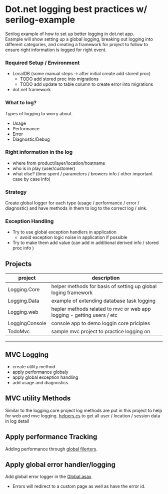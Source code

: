 # Dot.net logging best practices w/ serilog-example
Serilog example of how to set up better logging in dot.net app.  
Example will show setting up a global logging, breaking out logging
into different categories, and creating a framework for project to follow
to ensure right information is logged for right event.

### Required Setup / Environment
* LocalDB (some manual steps -> after initial create add stored proc)
	* TODO add stored proc into migrations
	* TODO add update to table column to create error into migrations
* dot.net framework

### What to log?
Types of logging to worry about.
* Usage
* Performance
* Error
* Diagnostic/Debug

### Right information in the log
* where from product/layer/location/hostname
* who is in play (user/customer)
* what else? (time spent / parameters / browers info / other important case by case info)

### Strategy
Create global logger for each type (usage / performance / error / diagnostic) and have methods in them to log to the 
correct log / sink.

### Exception Handling
* Try to use global exception handlers in application
	* avoid exception logic noise in application if possible 
* Try to make them add value (can add in additional derived info / stored proc info )

## Projects
| project | description | 
| - | - |
| Logging.Core | helper methods for basis of setting up global loging framework | 
| Logging.Data | example of extending database task logging | 
| Logging.web | hepler methods related to mvc or web app logging - getting users / etc | 
| LoggingConsole | console app to demo loggin core priciples |
| TodoMvc | sample mvc project to practice logging on | 
---
## MVC Logging
* create utility method 
* apply performance globaly
* apply global exception handling
* add usage and diagnostics

## MVC utility Methods
Similar to the logging.core project log methods are put in this project to help for web and mvc logging.
[helpers.cs](Logging/Logging.Web/Helpers.cs) to get all user / location / session data in log detail

## Apply performance Tracking
Adding performance through [global filerters](Logging/TodoMvc/App_Start/FilterConfig.cs).

## Apply global error handler/logging
Add global error logger in the [Global.asax](Logging/TodoMvc/Global.asax).  
* Errors will redirect to a custom page as well as have the error id.